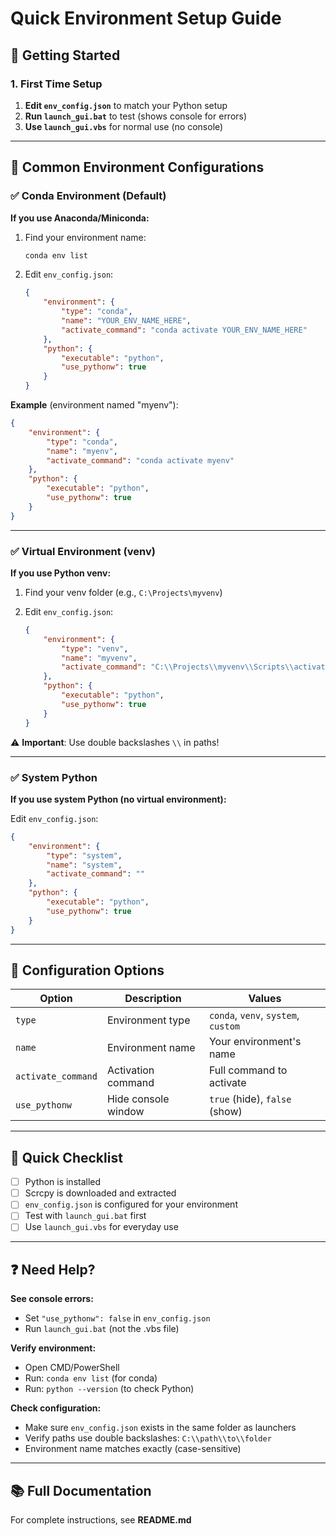 # Quick Environment Setup Guide

## 🚀 Getting Started

### 1. First Time Setup

1. **Edit `env_config.json`** to match your Python setup
2. **Run `launch_gui.bat`** to test (shows console for errors)
3. **Use `launch_gui.vbs`** for normal use (no console)

---

## 📝 Common Environment Configurations

### ✅ Conda Environment (Default)

**If you use Anaconda/Miniconda:**

1. Find your environment name:
   ```bash
   conda env list
   ```

2. Edit `env_config.json`:
   ```json
   {
       "environment": {
           "type": "conda",
           "name": "YOUR_ENV_NAME_HERE",
           "activate_command": "conda activate YOUR_ENV_NAME_HERE"
       },
       "python": {
           "executable": "python",
           "use_pythonw": true
       }
   }
   ```

**Example** (environment named "myenv"):
```json
{
    "environment": {
        "type": "conda",
        "name": "myenv",
        "activate_command": "conda activate myenv"
    },
    "python": {
        "executable": "python",
        "use_pythonw": true
    }
}
```

---

### ✅ Virtual Environment (venv)

**If you use Python venv:**

1. Find your venv folder (e.g., `C:\Projects\myvenv`)

2. Edit `env_config.json`:
   ```json
   {
       "environment": {
           "type": "venv",
           "name": "myvenv",
           "activate_command": "C:\\Projects\\myvenv\\Scripts\\activate"
       },
       "python": {
           "executable": "python",
           "use_pythonw": true
       }
   }
   ```

⚠️ **Important**: Use double backslashes `\\` in paths!

---

### ✅ System Python

**If you use system Python (no virtual environment):**

Edit `env_config.json`:
```json
{
    "environment": {
        "type": "system",
        "name": "system",
        "activate_command": ""
    },
    "python": {
        "executable": "python",
        "use_pythonw": true
    }
}
```

---

## 🔧 Configuration Options

| Option | Description | Values |
|--------|-------------|--------|
| `type` | Environment type | `conda`, `venv`, `system`, `custom` |
| `name` | Environment name | Your environment's name |
| `activate_command` | Activation command | Full command to activate |
| `use_pythonw` | Hide console window | `true` (hide), `false` (show) |

---

## 🎯 Quick Checklist

- [ ] Python is installed
- [ ] Scrcpy is downloaded and extracted
- [ ] `env_config.json` is configured for your environment
- [ ] Test with `launch_gui.bat` first
- [ ] Use `launch_gui.vbs` for everyday use

---

## ❓ Need Help?

**See console errors:**
- Set `"use_pythonw": false` in `env_config.json`
- Run `launch_gui.bat` (not the .vbs file)

**Verify environment:**
- Open CMD/PowerShell
- Run: `conda env list` (for conda)
- Run: `python --version` (to check Python)

**Check configuration:**
- Make sure `env_config.json` exists in the same folder as launchers
- Verify paths use double backslashes: `C:\\path\\to\\folder`
- Environment name matches exactly (case-sensitive)

---

## 📚 Full Documentation

For complete instructions, see **README.md**
